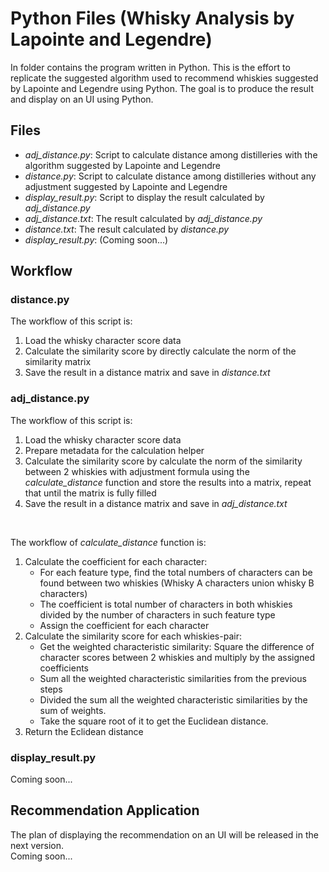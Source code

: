 # Python Files (Whisky Analysis by Lapointe and Legendre)
In folder contains the program written in Python. This is the effort to replicate the suggested algorithm used to recommend whiskies suggested by Lapointe and Legendre using Python. The goal is to produce the result and display on an UI using Python.

## Files
<ul>
	<li><i>adj_distance.py</i>: Script to calculate distance among distilleries with the algorithm suggested by Lapointe and Legendre</li>
	<li><i>distance.py</i>: Script to calculate distance among distilleries without any adjustment suggested by Lapointe and Legendre</li>
	<li><i>display_result.py</i>: Script to display the result calculated by <i>adj_distance.py</i></li>
	<li><i>adj_distance.txt</i>: The result calculated by <i>adj_distance.py</i></li>
	<li><i>distance.txt</i>: The result calculated by <i>distance.py</i></li>
	<li><i>display_result.py</i>: (Coming soon...)</li>
</ul>

## Workflow
### distance.py
The workflow of this script is:
<ol>
	<li>Load the whisky character score data</li>
	<li>Calculate the similarity score by directly calculate the norm of the similarity matrix</li>
	<li>Save the result in a distance matrix and save in <i>distance.txt</i></li>
</ol>

### adj_distance.py
The workflow of this script is:
<ol>
	<li>Load the whisky character score data</li>
	<li>Prepare metadata for the calculation helper</li>
	<li>Calculate the similarity score by calculate the norm of the similarity between 2 whiskies with adjustment formula using the <i>calculate_distance</i> function and store the results into a matrix, repeat that until the matrix is fully filled</li>
	<li>Save the result in a distance matrix and save in <i>adj_distance.txt</i></li>
</ol>
<br>

The workflow of <i>calculate_distance</i> function is:
<ol>
	<li>Calculate the coefficient for each character:
		<ul>
			<li>For each feature type, find the total numbers of characters can be found between two whiskies (Whisky A characters union whisky B characters)</li>
			<li>The coefficient is total number of characters in both whiskies divided by the number of characters in such feature type</li>
			<li>Assign the coefficient for each character</li>
		</ul>
	</li>
	<li>Calculate the similarity score for each whiskies-pair:
		<ul>
			<li>Get the weighted characteristic similarity: Square the difference of character scores between 2 whiskies and multiply by the assigned coefficients</li>
			<li>Sum all the weighted characteristic similarities from the previous steps</li>
			<li>Divided the sum all the weighted characteristic similarities by the sum of weights.</li>
			<li>Take the square root of it to get the Euclidean distance.</li>
		</ul>
	</li>
	<li>Return the Eclidean distance</li>
</ol>

### display_result.py
Coming soon...

## Recommendation Application
The plan of displaying the recommendation on an UI will be released in the next version.<br>
Coming soon...